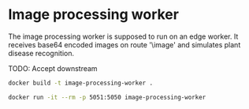 # Image processing worker
The image processing worker is supposed to run on an edge worker. It receives base64 encoded images on route '\image' and simulates plant disease recognition.

TODO: Accept downstream

```bash
docker build -t image-processing-worker .
```

```bash
docker run -it --rm -p 5051:5050 image-processing-worker
```